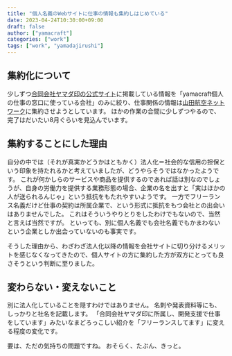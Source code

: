 ```yaml
---
title: "個人名義のWebサイトに仕事の情報も集約しはじめている"
date: 2023-04-24T10:30:00+09:00
draft: false
author: ["yamacraft"]
categories: ["work"]
tags: ["work", "yamadajirushi"]
---
```


## 集約化について

少しずつ[合同会社ヤマダ印の公式サイト](https://yamadajirushi.co.jp/)に掲載している情報を「yamacraft個人の仕事の窓口に使っている会社」のみに絞り、仕事関係の情報は[山田航空ネットワーク](https://yamacraft.github.io/)に集約させようとしています。
ほかの作業の合間に少しずつやるので、完了はだいたい8月ぐらいを見込んでいます。

## 集約することにした理由

自分の中では（それが真実かどうかはともかく）法人化＝社会的な信用の担保という印象を持たれるかと考えていましたが、どうやらそうではなかったようです。
これが何かしらのサービスや商品を提供するのであれば話は別なのでしょうが、自身の労働力を提供する業務形態の場合、企業の名を出すと「実はほかの人が送られるんじゃ」という抵抗をもたれやすいようです。
一方でフリーランス名義だけど仕事の契約は所属企業で、という形式に抵抗をもつ会社との出会いはありませんでした。
これはそういうやりとりをしたわけでもないので、当然と言えば当然ですが。
といっても、別に個人名義でも会社名義でもかまわないという企業としか出会っていないのも事実です。

そうした理由から、わざわざ法人化以降の情報を会社サイトに切り分けるメリットを感じなくなってきたので、個人サイトの方に集約した方が双方にとっても良さそうという判断に至りました。

## 変わらない・変えないこと

別に法人化していることを隠すわけではありません。
名刺や発表資料等にも、しっかりと社名を記載します。
「合同会社ヤマダ印に所属し、開発支援で仕事をしています」みたいなまどろっこしい紹介を「フリーランスしてます」に変える程度の変化です。

要は、ただの気持ちの問題ですね。
おそらく、たぶん、きっと。